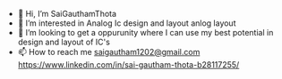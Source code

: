 - 👋 Hi, I’m SaiGauthamThota
- 👀 I’m interested in Analog Ic design and layout anlog layout 
- 💞️ I’m looking to get a oppurunity where I can use my best potential in design and layout of IC's
- 📫 How to reach me
      saigautham1202@gmail.com 
      https://www.linkedin.com/in/sai-gautham-thota-b28117255/ 



<!---
SaiGauthamThota/SaiGauthamThota is a ✨ special ✨ repository because its `README.md` (this file) appears on your GitHub profile.
You can click the Preview link to take a look at your changes.
--->
